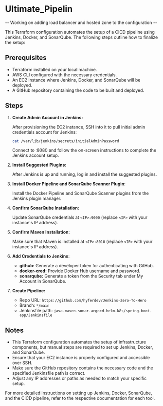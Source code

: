 # Ultimate_Pipelin
-- Working on adding load balancer and hosted zone to the configuration --

This Terraform configuration automates the setup of a CICD pipeline using Jenkins, Docker, and SonarQube. The following steps outline how to finalize the setup:

## Prerequisites
- Terraform installed on your local machine.
- AWS CLI configured with the necessary credentials.
- An EC2 instance where Jenkins, Docker, and SonarQube will be deployed.
- A GitHub repository containing the code to be built and deployed.

## Steps

1. **Create Admin Account in Jenkins:**

   After provisioning the EC2 instance, SSH into it to pull initial admin credentials account for Jenkins:

   ```bash
   cat /var/lib/jenkins/secrets/initialAdminPassword
   ```

   Connect to <IP>:8080 and follow the on-screen instructions to complete the Jenkins account setup.

2. **Install Suggested Plugins:**

   After Jenkins is up and running, log in and install the suggested plugins.

4. **Install Docker Pipeline and SonarQube Scanner Plugin:**

   Install the Docker Pipeline and SonarQube Scanner plugins from the Jenkins plugin manager.

5. **Confirm SonarQube Installation:**

   Update SonarQube credentials at `<IP>:9000` (replace `<IP>` with your instance's IP address).

6. **Confirm Maven Installation:**

   Make sure that Maven is installed at `<IP>:8010` (replace `<IP>` with your instance's IP address).

7. **Add Credentials to Jenkins:**

   - **github:** Generate a developer token for authenticating with GitHub.
   - **docker-cred:** Provide Docker Hub username and password.
   - **sonarqube:** Generate a token from the Security tab under My Account in SonarQube.

6. **Create Pipeline:**

   - Repo URL: `https://github.com/hyferdev/Jenkins-Zero-To-Hero`
   - Branch: `*/main`
   - Jenkinsfile path: `java-maven-sonar-argocd-helm-k8s/spring-boot-app/Jenkinsfile`

## Notes

- This Terraform configuration automates the setup of infrastructure components, but manual steps are required to set up Jenkins, Docker, and SonarQube.
- Ensure that your EC2 instance is properly configured and accessible over SSH.
- Make sure the GitHub repository contains the necessary code and the specified Jenkinsfile path is correct.
- Adjust any IP addresses or paths as needed to match your specific setup.

For more detailed instructions on setting up Jenkins, Docker, SonarQube, and the CICD pipeline, refer to the respective documentation for each tool.
